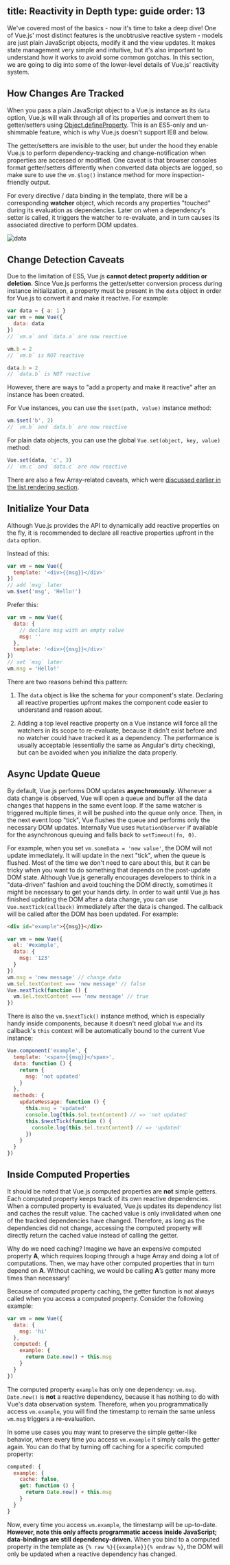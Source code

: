 title: Reactivity in Depth
type: guide
order: 13
---

We've covered most of the basics - now it's time to take a deep dive! One of Vue.js' most distinct features is the unobtrusive reactive system - models are just plain JavaScript objects, modify it and the view updates. It makes state management very simple and intuitive, but it's also important to understand how it works to avoid some common gotchas. In this section, we are going to dig into some of the lower-level details of Vue.js' reactivity system.

## How Changes Are Tracked

When you pass a plain JavaScript object to a Vue.js instance as its `data` option, Vue.js will walk through all of its properties and convert them to getter/setters using [Object.defineProperty](https://developer.mozilla.org/en-US/docs/Web/JavaScript/Reference/Global_Objects/Object/defineProperty). This is an ES5-only and un-shimmable feature, which is why Vue.js doesn't support IE8 and below.

The getter/setters are invisible to the user, but under the hood they enable Vue.js to perform dependency-tracking and change-notification when properties are accessed or modified. One caveat is that browser consoles format getter/setters differently when converted data objects are logged, so make sure to use the `vm.$log()` instance method for more inspection-friendly output.

For every directive / data binding in the template, there will be a corresponding **watcher** object, which records any properties "touched" during its evaluation as dependencies. Later on when a dependency's setter is called, it triggers the watcher to re-evaluate, and in turn causes its associated directive to perform DOM updates.

![data](/images/data.png)

## Change Detection Caveats

Due to the limitation of ES5, Vue.js **cannot detect property addition or deletion**. Since Vue.js performs the getter/setter conversion process during instance initialization, a property must be present in the `data` object in order for Vue.js to convert it and make it reactive. For example:

``` js
var data = { a: 1 }
var vm = new Vue({
  data: data
})
// `vm.a` and `data.a` are now reactive

vm.b = 2
// `vm.b` is NOT reactive

data.b = 2
// `data.b` is NOT reactive
```

However, there are ways to "add a property and make it reactive" after an instance has been created.

For Vue instances, you can use the `$set(path, value)` instance method:

``` js
vm.$set('b', 2)
// `vm.b` and `data.b` are now reactive
```

For plain data objects, you can use the global `Vue.set(object, key, value)` method:

``` js
Vue.set(data, 'c', 3)
// `vm.c` and `data.c` are now reactive
```

There are also a few Array-related caveats, which were [discussed earlier in the list rendering section](/guide/list.html#Caveats).

## Initialize Your Data

Although Vue.js provides the API to dynamically add reactive properties on the fly, it is recommended to declare all reactive properties upfront in the `data` option.

Instead of this:

``` js
var vm = new Vue({
  template: '<div>{{msg}}</div>'
})
// add `msg` later
vm.$set('msg', 'Hello!')
```

Prefer this:

``` js
var vm = new Vue({
  data: {
    // declare msg with an empty value
    msg: ''
  },
  template: '<div>{{msg}}</div>'
})
// set `msg` later
vm.msg = 'Hello!'
```

There are two reasons behind this pattern:

1. The `data` object is like the schema for your component's state. Declaring all reactive properties upfront makes the component code easier to understand and reason about.

2. Adding a top level reactive property on a Vue instance will force all the watchers in its scope to re-evaluate, because it didn't exist before and no watcher could have tracked it as a dependency. The performance is usually acceptable (essentially the same as Angular's dirty checking), but can be avoided when you initialize the data properly.

## Async Update Queue

By default, Vue.js performs DOM updates **asynchronously**. Whenever a data change is observed, Vue will open a queue and buffer all the data changes that happens in the same event loop. If the same watcher is triggered multiple times, it will be pushed into the queue only once. Then, in the next event loop "tick", Vue flushes the queue and performs only the necessary DOM updates. Internally Vue uses `MutationObserver` if available for the asynchronous queuing and falls back to `setTimeout(fn, 0)`.

For example, when you set `vm.someData = 'new value'`, the DOM will not update immediately. It will update in the next "tick", when the queue is flushed. Most of the time we don't need to care about this, but it can be tricky when you want to do something that depends on the post-update DOM state. Although Vue.js generally encourages developers to think in a "data-driven" fashion and avoid touching the DOM directly, sometimes it might be necessary to get your hands dirty. In order to wait until Vue.js has finished updating the DOM after a data change, you can use `Vue.nextTick(callback)` immediately after the data is changed. The callback will be called after the DOM has been updated. For example:

``` html
<div id="example">{{msg}}</div>
```

``` js
var vm = new Vue({
  el: '#example',
  data: {
    msg: '123'
  }
})
vm.msg = 'new message' // change data
vm.$el.textContent === 'new message' // false
Vue.nextTick(function () {
  vm.$el.textContent === 'new message' // true
})
```

There is also the `vm.$nextTick()` instance method, which is especially handy inside components, because it doesn't need global `Vue` and its callback's `this` context will be automatically bound to the current Vue instance:

``` js
Vue.component('example', {
  template: '<span>{{msg}}</span>',
  data: function () {
    return {
      msg: 'not updated'
    }
  },
  methods: {
    updateMessage: function () {
      this.msg = 'updated'
      console.log(this.$el.textContent) // => 'not updated'
      this.$nextTick(function () {
        console.log(this.$el.textContent) // => 'updated'
      })
    }
  }
})
```

## Inside Computed Properties

It should be noted that Vue.js computed properties are **not** simple getters. Each computed property keeps track of its own reactive dependencies. When a computed property is evaluated, Vue.js updates its dependency list and caches the result value. The cached value is only invalidated when one of the tracked dependencies have changed. Therefore, as long as the dependencies did not change, accessing the computed property will directly return the cached value instead of calling the getter.

Why do we need caching? Imagine we have an expensive computed property **A**, which requires looping through a huge Array and doing a lot of computations. Then, we may have other computed properties that in turn depend on **A**. Without caching, we would be calling **A**’s getter many more times than necessary!

Because of computed property caching, the getter function is not always called when you access a computed property. Consider the following example:

``` js
var vm = new Vue({
  data: {
    msg: 'hi'
  },
  computed: {
    example: {
      return Date.now() + this.msg
    }
  }
})
```

The computed property `example` has only one dependency: `vm.msg`. `Date.now()` is **not** a reactive dependency, because it has nothing to do with Vue's data observation system. Therefore, when you programmatically access `vm.example`, you will find the timestamp to remain the same unless `vm.msg` triggers a re-evaluation.

In some use cases you may want to preserve the simple getter-like behavior, where every time you access `vm.example` it simply calls the getter again. You can do that by turning off caching for a specific computed property:

``` js
computed: {
  example: {
    cache: false,
    get: function () {
      return Date.now() + this.msg
    }
  }
}
```

Now, every time you access `vm.example`, the timestamp will be up-to-date. **However, note this only affects programmatic access inside JavaScript; data-bindings are still dependency-driven.** When you bind to a computed property in the template as `{% raw %}{{example}}{% endraw %}`, the DOM will only be updated when a reactive dependency has changed.
